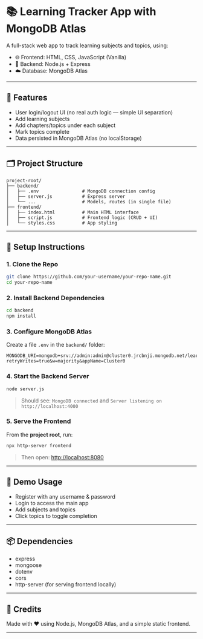 # 📚 Learning Tracker App with MongoDB Atlas

A full-stack web app to track learning subjects and topics, using:

* 🌐 Frontend: HTML, CSS, JavaScript (Vanilla)
* 🧠 Backend: Node.js + Express
* ☁️ Database: MongoDB Atlas

---

## 🚀 Features

* User login/logout UI (no real auth logic — simple UI separation)
* Add learning subjects
* Add chapters/topics under each subject
* Mark topics complete
* Data persisted in MongoDB Atlas (no localStorage)

---

## 🗂️ Project Structure

```
project-root/
├── backend/
│   ├── .env                # MongoDB connection config
│   ├── server.js           # Express server
│   └── ...                 # Models, routes (in single file)
├── frontend/
│   ├── index.html          # Main HTML interface
│   ├── script.js           # Frontend logic (CRUD + UI)
│   └── styles.css          # App styling
```

---

## 🔧 Setup Instructions

### 1. Clone the Repo

```bash
git clone https://github.com/your-username/your-repo-name.git
cd your-repo-name
```

### 2. Install Backend Dependencies

```bash
cd backend
npm install
```

### 3. Configure MongoDB Atlas

Create a file `.env` in the `backend/` folder:

```env
MONGODB_URI=mongodb+srv://admin:admin@cluster0.jrcbnji.mongodb.net/learningTracker?retryWrites=true&w=majority&appName=Cluster0
```

### 4. Start the Backend Server

```bash
node server.js
```

> Should see: `MongoDB connected` and `Server listening on http://localhost:4000`

### 5. Serve the Frontend

From the **project root**, run:

```bash
npx http-server frontend
```

> Then open: [http://localhost:8080](http://localhost:8080)

---

## 🧪 Demo Usage

* Register with any username & password
* Login to access the main app
* Add subjects and topics
* Click topics to toggle completion

---

## 📦 Dependencies

* express
* mongoose
* dotenv
* cors
* http-server (for serving frontend locally)

---

## 🙌 Credits

Made with ❤️ using Node.js, MongoDB Atlas, and a simple static frontend.

---
